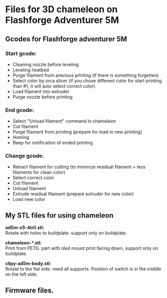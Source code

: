 # Files for 3D chameleon on Flashforge Adventurer 5M
## Gcodes for Flashforge adventurer 5M
### Start gcode:
- Cleaning nozzle before leveling
- Leveling heatbed
- Purge filament from previous printing (if there is something forgetten)
- Select color by orca slicer (if you chose different color for start printing than #1, it will auto select correct color)
- Load filament into extruder
- Purge nozzle before printing

### End gcode:
- Select "Unload filament" command in chameleon
- Cut filament
- Purge filament from printing (prepare for load in new printing)
- Homing
- Beep for notification of ended printing

### Change gcode:
- Retract filament for cutting (to minimize residual filament = less filaments for clean color)
- Select correct color
- Cut filament
- Unload filament
- Extrude residual filament (prepare extruder for new color)
- Load new color

## My STL files for using chameleon
**ad5m-v5-4in1.stl:**\
Rotate with holes to buildplate. support only on buildplate.

**chameleon-*.stl:**\
Print from PETG. part with oled mount print facing down, support only on buildplate.

**clipy-ad5m-body.stl:**\
Rotate to the flat side. need all supports.
 Position of switch is in the middle on the left side. 

## Firmware files.
